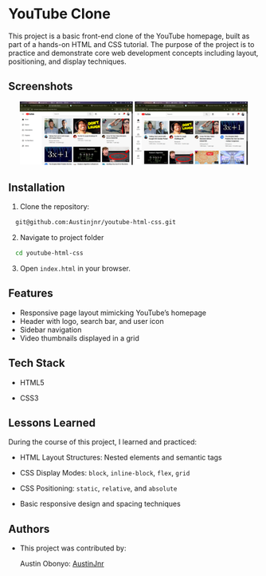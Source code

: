 
# YouTube Clone

This project is a basic front-end clone of the YouTube homepage, built as part of a hands-on HTML and CSS tutorial. The purpose of the project is to practice and demonstrate core web development concepts including layout, positioning, and display techniques.


## Screenshots

<p align="center">
  <img src="snap-shots/snap1.png" alt="Screenshot 1" width="45%">
  <img src="snap-shots/snap2.png" alt="Screenshot 2" width="45%">
</p>



## Installation

1. Clone the repository:

```bash
  git@github.com:Austinjnr/youtube-html-css.git
```
2. Navigate to project folder

```bash
  cd youtube-html-css
```
3. Open ``` index.html ``` in your browser.
    
## Features

- Responsive page layout mimicking YouTube’s homepage
- Header with logo, search bar, and user icon
- Sidebar navigation
- Video thumbnails displayed in a grid


## Tech Stack

- HTML5

- CSS3


## Lessons Learned

During the course of this project, I learned and practiced:

- HTML Layout Structures: Nested elements and semantic tags
- CSS Display Modes: `block`, `inline-block`, `flex`, `grid`

- CSS Positioning: `static`, `relative`, and `absolute`

- Basic responsive design and spacing techniques

## Authors

  + This project was contributed by:

     Austin Obonyo: [AustinJnr](https://github.com/Austinjnr)

